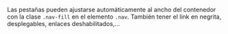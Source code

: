Las pestañas pueden ajustarse automáticamente al ancho del contenedor con la clase `.nav-fill` en el elemento `.nav`. También tener el link en negrita, desplegables, enlaces deshabilitados,...
